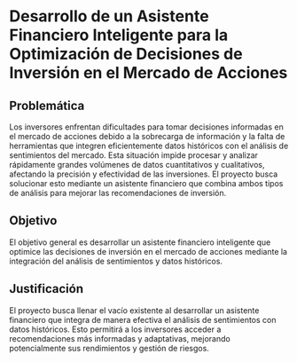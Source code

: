 # Desarrollo de un Asistente Financiero Inteligente para la Optimización de Decisiones de Inversión en el Mercado de Acciones

## Problemática

Los inversores enfrentan dificultades para tomar decisiones informadas en el mercado de acciones debido a la sobrecarga de información y la falta de herramientas que integren eficientemente datos históricos con el análisis de sentimientos del mercado. Esta situación impide procesar y analizar rápidamente grandes volúmenes de datos cuantitativos y cualitativos, afectando la precisión y efectividad de las inversiones. El proyecto busca solucionar esto mediante un asistente financiero que combina ambos tipos de análisis para mejorar las recomendaciones de inversión.

## Objetivo
El objetivo general es desarrollar un asistente financiero inteligente que optimice las decisiones de inversión en el mercado de acciones mediante la integración del análisis de sentimientos y datos históricos.

## Justificación
El proyecto busca llenar el vacío existente al desarrollar un asistente financiero que integra de manera efectiva el análisis de sentimientos con datos históricos. Esto permitirá a los inversores acceder a recomendaciones más informadas y adaptativas, mejorando potencialmente sus rendimientos y gestión de riesgos.
